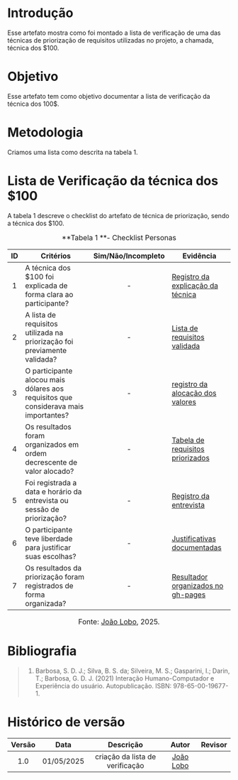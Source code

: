 # Introdução
Esse artefato mostra como foi montado a lista de verificação de uma das técnicas de priorização de requisitos utilizadas no projeto, a chamada, técnica dos $100.

# Objetivo
Esse artefato tem como objetivo documentar a lista de verificação da técnica dos 100$.

# Metodologia
Criamos uma lista como descrita na tabela 1. 

# Lista de Verificação da técnica dos $100

A tabela 1 descreve o checklist do artefato de técnica de priorização, sendo a técnica dos $100.

<font size="3"><p style="text-align: center">**Tabela 1 **- Checklist Personas </p></font>

| ID  | Critérios                                                                                   | Sim/Não/Incompleto | Evidência |
|:---:|---------------------------------------------------------------------------------------------|:------------------:|-----------|
| 1   | A técnica dos $100 foi explicada de forma clara ao participante?                            | -                  | [Registro da explicação da técnica](https://youtu.be/7-dGe4FVTEU?feature=shared) |
| 2   | A lista de requisitos utilizada na priorização foi previamente validada?                    | -                  | [Lista de requisitos validada](https://requisitos-de-software.github.io/2025.1-DetranDF/Elicita%C3%A7%C3%A3o/Tecnicas-de-elecita%C3%A7%C3%A3o/requisitos-elicitados/) |
| 3   | O participante alocou mais dólares aos requisitos que considerava mais importantes?                | -                  | [registro da alocação dos valores](../../../assets/$100/ex-tabela-priorizada.png) |
| 4   | Os resultados foram organizados em ordem decrescente de valor alocado?                      | -                  | [Tabela de requisitos priorizados](https://drive.google.com/drive/folders/1Ts0zEpnzTZKEZZzqT586Xev-ig72KGBK?usp=drive_link) |
| 5   | Foi registrada a data e horário da entrevista ou sessão de priorização?                     | -                  | [Registro da entrevista](https://youtu.be/7-dGe4FVTEU?feature=shared) |
| 6   | O participante teve liberdade para justificar suas escolhas?                                | -                  | [Justificativas documentadas](../../../assets/verificação/priorizacao/6.png) |
| 7   | Os resultados da priorização foram registrados de forma organizada?                         | -                  | [Resultador organizados no gh-pages](https://requisitos-de-software.github.io/2025.1-DetranDF/Elicita%C3%A7%C3%A3o/tecnicas-de-prioriza%C3%A7%C3%A3o/%24100/) |



<font size="3"><p style="text-align: center">Fonte: [João Lobo](https://github.com/joaolobo10), 2025.</p></font>

# Bibliografia
> 1. Barbosa, S. D. J.; Silva, B. S. da; Silveira, M. S.; Gasparini, I.; Darin, T.; Barbosa, G. D. J. (2021) Interação Humano-Computador e Experiência do usuário. Autopublicação. ISBN: 978-65-00-19677-1.

# Histórico de versão

| Versão |    Data    |       Descrição        |                     Autor                      |                  Revisor                   |
| :----: | :--------: | :--------------------: | :--------------------------------------------: | :----------------------------------------: |
|  1.0   | 01/05/2025 | criação da lista de verificação | [João Lobo](https://github.com/joaolobo10)  |  |